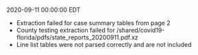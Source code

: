 2020-09-11 00:00:00 EDT


- Extraction failed for case summary tables from page 2
- County testing extraction failed for /shared/covid19-florida/pdfs/state_reports_20200911.pdf.xz
- Line list tables were not parsed correctly and are not included
